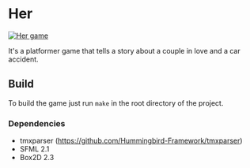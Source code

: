 # Her

[![Her game](http://img.youtube.com/vi/3qmy9FJP5Ms/0.jpg)](https://youtu.be/3qmy9FJP5Ms "Her game")

It's a platformer game that tells a story about a couple in love and a car accident.

## Build
To build the game just run `make` in the root directory of the project.
### Dependencies
* tmxparser (https://github.com/Hummingbird-Framework/tmxparser)
* SFML 2.1
* Box2D 2.3
